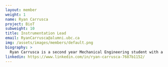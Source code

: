 ```yaml
---
layout: member
weight: 1
name: Ryan Carrusca
project: BioT
subweight: 10
title: Instrumentation Lead
email: RyanCarrusca@alumni.ubc.ca
img: /assets/images/members/default.png
biography: >
  Ryan Carrusca is a second year Mechanical Engineering student with a passion for automation and software.  Within the team, Ryan is involved with the use of data acquisition systems and the subsequent transfer and analysis of the data that will improve the future brewing processes. As well, he is designing and implementing a database of chemicals involved in brewing that will be integrated into the app to improve understanding and ease of access to the brewing process. Ryan hopes to increase process efficiency through automation by synthesizing electronic, mechanical, and chemical systems.
linkedin: https://www.linkedin.com/in/ryan-carrusca-7687b1152/
---
```



